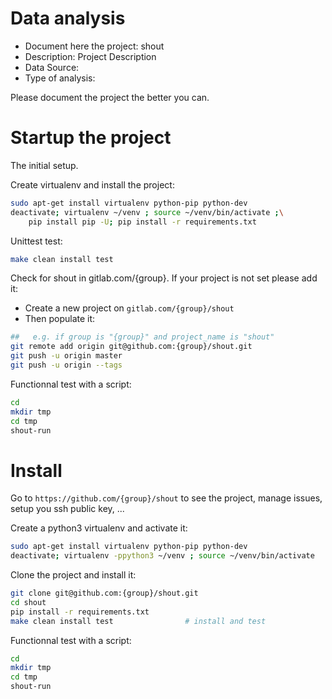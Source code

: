 # Data analysis
- Document here the project: shout
- Description: Project Description
- Data Source:
- Type of analysis:

Please document the project the better you can.

# Startup the project

The initial setup.

Create virtualenv and install the project:
```bash
sudo apt-get install virtualenv python-pip python-dev
deactivate; virtualenv ~/venv ; source ~/venv/bin/activate ;\
    pip install pip -U; pip install -r requirements.txt
```

Unittest test:
```bash
make clean install test
```

Check for shout in gitlab.com/{group}.
If your project is not set please add it:

- Create a new project on `gitlab.com/{group}/shout`
- Then populate it:

```bash
##   e.g. if group is "{group}" and project_name is "shout"
git remote add origin git@github.com:{group}/shout.git
git push -u origin master
git push -u origin --tags
```

Functionnal test with a script:

```bash
cd
mkdir tmp
cd tmp
shout-run
```

# Install

Go to `https://github.com/{group}/shout` to see the project, manage issues,
setup you ssh public key, ...

Create a python3 virtualenv and activate it:

```bash
sudo apt-get install virtualenv python-pip python-dev
deactivate; virtualenv -ppython3 ~/venv ; source ~/venv/bin/activate
```

Clone the project and install it:

```bash
git clone git@github.com:{group}/shout.git
cd shout
pip install -r requirements.txt
make clean install test                # install and test
```
Functionnal test with a script:

```bash
cd
mkdir tmp
cd tmp
shout-run
```
